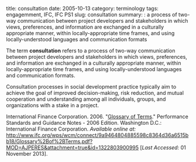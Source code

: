 title: consultation
date: 2005-10-13
category: terminology
tags: engagemment, IFC, IFC PS1
slug: consultation
summary: : a process of two-way communication between project developers and stakeholders in which views, preferences, and information are exchanged in a culturally appropriate manner, within locally-appropriate time frames, and using locally-understood languages and communication formats


The term **consultation** refers to a process of two-way communication between project developers and stakeholders in which views, preferences, and information are exchanged in a culturally appropriate manner, within locally-appropriate time frames, and using locally-understood languages and communication formats.

Consultation processes in social development practice typically aim to achieve the goal of improved decision-making, risk reduction, and mutual cooperation and understanding among all individuals, groups, and organizations with a stake in a project.


International Finance Corporation. 2006. "[Glossary of Terms](http://www.ifc.org/wps/wcm/connect/9a9464804885598c8364d36a6515bb18/Glossary%2Bof%2BTerms.pdf?MOD=AJPERES&attachment=true&id=1322803900995)." Performance Standards and Guidance Notes - 2006 Edition. Washington D.C.: International Finance Corporation. *Available online at:* http://www.ifc.org/wps/wcm/connect/9a9464804885598c8364d36a6515bb18/Glossary%2Bof%2BTerms.pdf?MOD=AJPERES&attachment=true&id=1322803900995 [*Last Accessed:* 01 November 2013].

